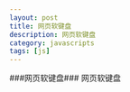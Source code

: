 ```yaml
---
layout: post
title: 网页软键盘
description: 网页软键盘
category: javascripts
tags: [js]
---
```

###网页软键盘###
 网页软键盘 
